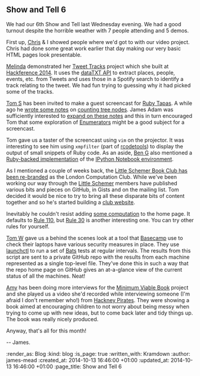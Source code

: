 Show and Tell 6
---------------

We had our 6th Show and Tell last Wednesday evening. We had a good turnout despite the horrible weather with 7 people attending and 5 demos.

First up, [Chris][] & I showed people where we'd got to with our video project. Chris had done some great work earlier that day making our very basic HTML pages look presentable.

[Melinda][] demonstrated her [Tweet Tracks][] project which she built at [Hackference 2014][]. It uses the [dataTXT API][] to extract places, people, events, etc. from Tweets and uses those in a Spotify search to identify a track relating to the tweet. We had fun trying to guessing why it had picked some of the tracks.

[Tom S][] has been invited to make a guest screencast for [Ruby Tapas][]. A while ago he [wrote some notes][Notes on Counting Tree Nodes] on [counting tree nodes][]. James Adam was sufficiently interested to [expand on these notes][Notes on Notes on Counting Tree Nodes] and this in turn encouraged Tom that some exploration of [Enumerators][] might be a good subject for a screencast.

Tom gave us a taster of the screencast using `vim` on the projector. It was interesting to see him using `xmpfilter` (part of [rcodetools][]) to display the output of small snippets of Ruby code. As an aside, [Ben G][] also mentioned a [Ruby-backed implementation][IRuby Example] of the [IPython Notebook environment][].

As I mentioned a couple of weeks back, the [Little Schemer Book Club has been re-branded][LSBC Rebranded] as the London Computation Club. While we've been working our way through the [Little Schemer][] members have published various bits and pieces on GitHub, in Gists and on the mailing list. Tom decided it would be nice to try to bring all these disparate bits of content together and so he's started building a [club website][London Computation Club].

Inevitably he couldn't resist adding [some computation][Cellular Automaton] to the home page. It defaults to [Rule 110][], but [Rule 30][] is another interesting one. You can try other rules for yourself.

[Tom W][] gave us a behind the scenes look at a tool that [Basecamp][] use to check their laptops have various security measures in place. They use [launchctl][] to run a set of [Bats][] tests at regular intervals. The results from this script are sent to a private GitHub repo with the results from each machine represented as a single top-level file. They've done this in such a way that the repo home page on GitHub gives an at-a-glance view of the current status of all the machines. Neat!

[Amy][] has been doing more interviews for the [Minimum Viable Book][] project and she played us a video she'd recorded while interviewing someone (I'm afraid I don't remember who!) from [Hackney Pirates][]. They were showing a book aimed at encouraging children to not worry about being messy when trying to come up with new ideas, but to come back later and tidy things up. The book was really nicely produced.

Anyway, that's all for this month!

-- James.


[Chris]: /chris-roos
[Melinda]: http://missgeeky.com/
[Tweet Tracks]: http://tweettracks.missgeeky.com/
[Hackference 2014]: http://hackference.co.uk/
[dataTXT API]: https://dandelion.eu/products/datatxt/nex/demo/
[Tom S]: http://codon.com/
[Ruby Tapas]: http://www.rubytapas.com/
[Notes on Counting Tree Nodes]: http://codon.com/notes-on-counting-tree-nodes
[counting tree nodes]: http://peertopeer.io/videos/1-tom-stuart/
[Notes on Notes on Counting Tree Nodes]: http://interblah.net/notes-on-notes-on-counting-tree-nodes
[Enumerators]: http://www.ruby-doc.org/core-2.1.3/Enumerator.html
[rcodetools]: https://rubygems.org/gems/rcodetools
[Ben G]: https://twitter.com/beng
[IPython Notebook environment]: http://ipython.org/notebook.html
[IRuby Example]: http://nbviewer.ipython.org/github/minad/iruby/blob/master/IRuby-Example.ipynb
[LSBC Rebranded]: /week-297#little-schemer-book-club
[London Computation Club]: http://london.computation.club/
[Little Schemer]: http://mitpress.mit.edu/books/little-schemer
[Cellular Automaton]: https://github.com/computationclub/computationclub.github.io/blob/master/cellular-automaton.js
[Rule 110]: http://en.wikipedia.org/wiki/Rule_110
[Rule 30]: http://en.wikipedia.org/wiki/Rule_30
[Tom W]: https://tomafro.net/
[Basecamp]: https://basecamp.com/
[launchctl]: https://developer.apple.com/library/mac/documentation/Darwin/Reference/ManPages/man1/launchctl.1.html
[Bats]: https://github.com/sstephenson/bats
[Amy]: https://twitter.com/amyeee
[Minimum Viable Book]: http://minimumviablebook.com/
[Hackney Pirates]: http://www.hackneypirates.org/


:render_as: Blog
:kind: blog
:is_page: true
:written_with: Kramdown
:author: james-mead
:created_at: 2014-10-13 16:46:00 +01:00
:updated_at: 2014-10-13 16:46:00 +01:00
:page_title: Show and Tell 6
